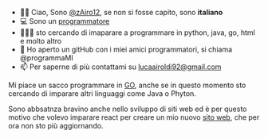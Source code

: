 - 🤌🏻 Ciao, Sono [@zAiro12](https://github.com/zAiro12?tab=repositories), se non si fosse capito, sono **italiano**
- 💻 Sono un <u> programmatore </u>
- 👨🏻‍💻 sto cercando di imaparare a programmare in python, java, go, html e molto altro
- 👀 Ho aperto un gitHub con i miei amici programmatori, si chiama @programmaMI
- 📫 Per saperne di più contattami su lucaairoldi92@gmail.com

Mi piace un sacco programmare in [GO](https://go.dev/), anche se in questo momento sto cercando di imparare altri linguaggi come Java o Phyton. 

Sono abbsatnza bravino anche nello sviluppo di siti web ed è per questo motivo che volevo imparare react per creare un mio nuovo [sito web](http://www.zairsite.com#progetti), che per ora non sto più aggiornando.

